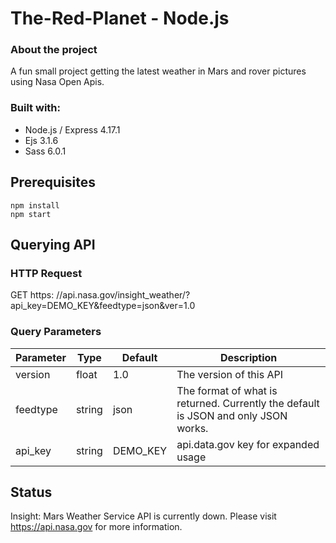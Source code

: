 # The-Red-Planet - Node.js

### About the project
A fun small project getting the latest weather in Mars and rover pictures using Nasa Open Apis.

### Built with:
- Node.js / Express 4.17.1
- Ejs 3.1.6
- Sass 6.0.1

## Prerequisites

```
npm install
npm start

```
## Querying API

### HTTP Request
GET https: //api.nasa.gov/insight_weather/?api_key=DEMO_KEY&feedtype=json&ver=1.0

### Query Parameters
| Parameter | Type | Default | Description
| --- | --- | --- | --- | 
| version | float | 1.0 | The version of this API
| feedtype | string | json | The format of what is returned. Currently the default is JSON and only JSON works.
| api_key | string | DEMO_KEY | api.data.gov key for expanded usage

## Status
Insight: Mars Weather Service API is currently down. Please visit https://api.nasa.gov for more information.
